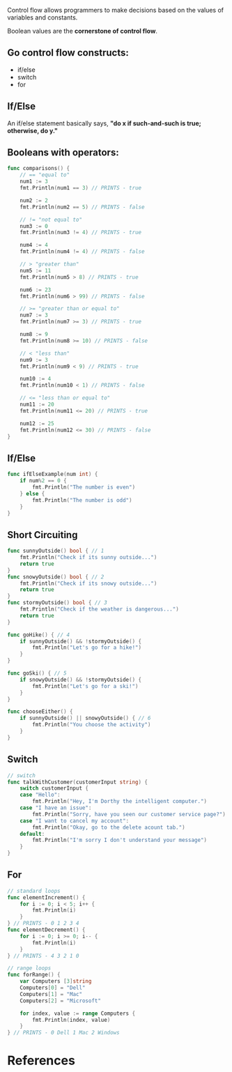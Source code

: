 Control flow allows programmers to make decisions based on the values of variables and constants.

Boolean values are the **cornerstone of control flow**.  

## Go control flow constructs: 
- if/else  
- switch 
- for 

## If/Else 
An if/else statement basically says, **"do x if such-and-such is true; otherwise, do y."** 

## Booleans with operators: 
``` go 
func comparisons() {
	// == "equal to"
	num1 := 3
	fmt.Println(num1 == 3) // PRINTS - true

	num2 := 2
	fmt.Println(num2 == 5) // PRINTS - false

	// != "not equal to"
	num3 := 0
	fmt.Println(num3 != 4) // PRINTS - true

	num4 := 4
	fmt.Println(num4 != 4) // PRINTS - false

	// > "greater than"
	num5 := 11
	fmt.Println(num5 > 8) // PRINTS - true

	num6 := 23
	fmt.Println(num6 > 99) // PRINTS - false

	// >= "greater than or equal to"
	num7 := 3
	fmt.Println(num7 >= 3) // PRINTS - true

	num8 := 9
	fmt.Println(num8 >= 10) // PRINTS - false

	// < "less than"
	num9 := 3
	fmt.Println(num9 < 9) // PRINTS - true

	num10 := 4
	fmt.Println(num10 < 1) // PRINTS - false

	// <= "less than or equal to"
	num11 := 20
	fmt.Println(num11 <= 20) // PRINTS - true

	num12 := 25
	fmt.Println(num12 <= 30) // PRINTS - false
}
``` 

## If/Else 
``` go 
func ifElseExample(num int) {
	if num%2 == 0 {
		fmt.Println("The number is even")
	} else {
		fmt.Println("The number is odd")
	}
}
``` 

## Short Circuiting
``` go 
func sunnyOutside() bool { // 1
	fmt.Println("Check if its sunny outside...")
	return true
}
func snowyOutside() bool { // 2
	fmt.Println("Check if its snowy outside...")
	return true
}
func stormyOutside() bool { // 3
	fmt.Println("Check if the weather is dangerous...")
	return true
}

func goHike() { // 4
	if sunnyOutside() && !stormyOutside() {
		fmt.Println("Let's go for a hike!")
	}
}

func goSki() { // 5
	if snowyOutside() && !stormyOutside() {
		fmt.Println("Let's go for a ski!")
	}
}

func chooseEither() {
	if sunnyOutside() || snowyOutside() { // 6
		fmt.Println("You choose the activity")
	}
}
``` 

## Switch 
``` go 
// switch
func talkWithCustomer(customerInput string) {
	switch customerInput {
	case "Hello":
		fmt.Println("Hey, I'm Dorthy the intelligent computer.")
	case "I have an issue":
		fmt.Println("Sorry, have you seen our customer service page?")
	case "I want to cancel my account":
		fmt.Println("Okay, go to the delete acount tab.")
	default:
		fmt.Println("I'm sorry I don't understand your message")
	}
}
``` 

## For 
``` go 
// standard loops
func elementIncrement() {
	for i := 0; i < 5; i++ {
		fmt.Println(i)
	}
} // PRINTS - 0 1 2 3 4
func elementDecrement() {
	for i := 0; i >= 0; i-- {
		fmt.Println(i)
	}
} // PRINTS - 4 3 2 1 0

// range loops
func forRange() {
	var Computers [3]string
	Computers[0] = "Dell"
	Computers[1] = "Mac"
	Computers[2] = "Microsoft"

	for index, value := range Computers {
		fmt.Println(index, value)
	}
} // PRINTS - 0 Dell 1 Mac 2 Windows
``` 
# References 

